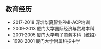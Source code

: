 ## 教育经历

* 2017-2018 深圳华夏智业PMI-ACP培训
* 2009-2013 厦门大学国际经济与贸易本科
* 2001-2005 厦门大学电子商务本科（统招）
* 1998-2001 厦门大学附属科技中学
